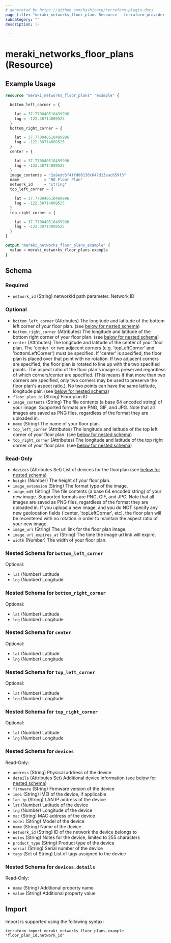 ```yaml
---
# generated by https://github.com/hashicorp/terraform-plugin-docs
page_title: "meraki_networks_floor_plans Resource - terraform-provider-meraki"
subcategory: ""
description: |-
  
---
```


# meraki_networks_floor_plans (Resource)



## Example Usage

```terraform
resource "meraki_networks_floor_plans" "example" {

  bottom_left_corner = {

    lat = 37.770040510499996
    lng = -122.38714009525
  }
  bottom_right_corner = {

    lat = 37.770040510499996
    lng = -122.38714009525
  }
  center = {

    lat = 37.770040510499996
    lng = -122.38714009525
  }
  image_contents = "2a9edd3f4ffd80130c647d13eacb59f3"
  name           = "HQ Floor Plan"
  network_id     = "string"
  top_left_corner = {

    lat = 37.770040510499996
    lng = -122.38714009525
  }
  top_right_corner = {

    lat = 37.770040510499996
    lng = -122.38714009525
  }
}

output "meraki_networks_floor_plans_example" {
  value = meraki_networks_floor_plans.example
}
```

<!-- schema generated by tfplugindocs -->
## Schema

### Required

- `network_id` (String) networkId path parameter. Network ID

### Optional

- `bottom_left_corner` (Attributes) The longitude and latitude of the bottom left corner of your floor plan. (see [below for nested schema](#nestedatt--bottom_left_corner))
- `bottom_right_corner` (Attributes) The longitude and latitude of the bottom right corner of your floor plan. (see [below for nested schema](#nestedatt--bottom_right_corner))
- `center` (Attributes) The longitude and latitude of the center of your floor plan. The 'center' or two adjacent corners (e.g. 'topLeftCorner' and 'bottomLeftCorner') must be specified. If 'center' is specified, the floor plan is placed over that point with no rotation. If two adjacent corners are specified, the floor plan is rotated to line up with the two specified points. The aspect ratio of the floor plan's image is preserved regardless of which corners/center are specified. (This means if that more than two corners are specified, only two corners may be used to preserve the floor plan's aspect ratio.). No two points can have the same latitude, longitude pair. (see [below for nested schema](#nestedatt--center))
- `floor_plan_id` (String) Floor plan ID
- `image_contents` (String) The file contents (a base 64 encoded string) of your image. Supported formats are PNG, GIF, and JPG. Note that all images are saved as PNG files, regardless of the format they are uploaded in.
- `name` (String) The name of your floor plan.
- `top_left_corner` (Attributes) The longitude and latitude of the top left corner of your floor plan. (see [below for nested schema](#nestedatt--top_left_corner))
- `top_right_corner` (Attributes) The longitude and latitude of the top right corner of your floor plan. (see [below for nested schema](#nestedatt--top_right_corner))

### Read-Only

- `devices` (Attributes Set) List of devices for the floorplan (see [below for nested schema](#nestedatt--devices))
- `height` (Number) The height of your floor plan.
- `image_extension` (String) The format type of the image.
- `image_md5` (String) The file contents (a base 64 encoded string) of your new image. Supported formats are PNG, GIF, and JPG. Note that all images are saved as PNG files, regardless of the format they are uploaded in. If you upload a new image, and you do NOT specify any new geolocation fields ('center, 'topLeftCorner', etc), the floor plan will be recentered with no rotation in order to maintain the aspect ratio of your new image.
- `image_url` (String) The url link for the floor plan image.
- `image_url_expires_at` (String) The time the image url link will expire.
- `width` (Number) The width of your floor plan.

<a id="nestedatt--bottom_left_corner"></a>
### Nested Schema for `bottom_left_corner`

Optional:

- `lat` (Number) Latitude
- `lng` (Number) Longitude


<a id="nestedatt--bottom_right_corner"></a>
### Nested Schema for `bottom_right_corner`

Optional:

- `lat` (Number) Latitude
- `lng` (Number) Longitude


<a id="nestedatt--center"></a>
### Nested Schema for `center`

Optional:

- `lat` (Number) Latitude
- `lng` (Number) Longitude


<a id="nestedatt--top_left_corner"></a>
### Nested Schema for `top_left_corner`

Optional:

- `lat` (Number) Latitude
- `lng` (Number) Longitude


<a id="nestedatt--top_right_corner"></a>
### Nested Schema for `top_right_corner`

Optional:

- `lat` (Number) Latitude
- `lng` (Number) Longitude


<a id="nestedatt--devices"></a>
### Nested Schema for `devices`

Read-Only:

- `address` (String) Physical address of the device
- `details` (Attributes Set) Additional device information (see [below for nested schema](#nestedatt--devices--details))
- `firmware` (String) Firmware version of the device
- `imei` (String) IMEI of the device, if applicable
- `lan_ip` (String) LAN IP address of the device
- `lat` (Number) Latitude of the device
- `lng` (Number) Longitude of the device
- `mac` (String) MAC address of the device
- `model` (String) Model of the device
- `name` (String) Name of the device
- `network_id` (String) ID of the network the device belongs to
- `notes` (String) Notes for the device, limited to 255 characters
- `product_type` (String) Product type of the device
- `serial` (String) Serial number of the device
- `tags` (Set of String) List of tags assigned to the device

<a id="nestedatt--devices--details"></a>
### Nested Schema for `devices.details`

Read-Only:

- `name` (String) Additional property name
- `value` (String) Additional property value

## Import

Import is supported using the following syntax:

```shell
terraform import meraki_networks_floor_plans.example "floor_plan_id,network_id"
```
